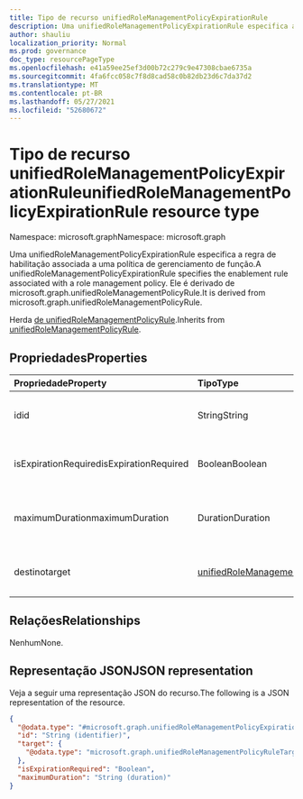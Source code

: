 ```yaml
---
title: Tipo de recurso unifiedRoleManagementPolicyExpirationRule
description: Uma unifiedRoleManagementPolicyExpirationRule especifica a regra de habilitação associada a uma política de gerenciamento de função. Ele é derivado de microsoft.graph.unifiedRoleManagementPolicyRule.
author: shauliu
localization_priority: Normal
ms.prod: governance
doc_type: resourcePageType
ms.openlocfilehash: e41a59ee25ef3d00b72c279c9e47308cbae6735a
ms.sourcegitcommit: 4fa6fcc058c7f8d8cad58c0b82db23d6c7da37d2
ms.translationtype: MT
ms.contentlocale: pt-BR
ms.lasthandoff: 05/27/2021
ms.locfileid: "52680672"
---
```

# <a name="unifiedrolemanagementpolicyexpirationrule-resource-type"></a><span data-ttu-id="0d326-104">Tipo de recurso unifiedRoleManagementPolicyExpirationRule</span><span class="sxs-lookup"><span data-stu-id="0d326-104">unifiedRoleManagementPolicyExpirationRule resource type</span></span>

<span data-ttu-id="0d326-105">Namespace: microsoft.graph</span><span class="sxs-lookup"><span data-stu-id="0d326-105">Namespace: microsoft.graph</span></span>

<span data-ttu-id="0d326-106">Uma unifiedRoleManagementPolicyExpirationRule especifica a regra de habilitação associada a uma política de gerenciamento de função.</span><span class="sxs-lookup"><span data-stu-id="0d326-106">A unifiedRoleManagementPolicyExpirationRule specifies the enablement rule associated with a role management policy.</span></span> <span data-ttu-id="0d326-107">Ele é derivado de microsoft.graph.unifiedRoleManagementPolicyRule.</span><span class="sxs-lookup"><span data-stu-id="0d326-107">It is derived from microsoft.graph.unifiedRoleManagementPolicyRule.</span></span>

<span data-ttu-id="0d326-108">Herda [de unifiedRoleManagementPolicyRule](../resources/unifiedrolemanagementpolicyrule.md).</span><span class="sxs-lookup"><span data-stu-id="0d326-108">Inherits from [unifiedRoleManagementPolicyRule](../resources/unifiedrolemanagementpolicyrule.md).</span></span>

## <a name="properties"></a><span data-ttu-id="0d326-109">Propriedades</span><span class="sxs-lookup"><span data-stu-id="0d326-109">Properties</span></span>
|<span data-ttu-id="0d326-110">Propriedade</span><span class="sxs-lookup"><span data-stu-id="0d326-110">Property</span></span>|<span data-ttu-id="0d326-111">Tipo</span><span class="sxs-lookup"><span data-stu-id="0d326-111">Type</span></span>|<span data-ttu-id="0d326-112">Descrição</span><span class="sxs-lookup"><span data-stu-id="0d326-112">Description</span></span>|
|:---|:---|:---|
|<span data-ttu-id="0d326-113">id</span><span class="sxs-lookup"><span data-stu-id="0d326-113">id</span></span>|<span data-ttu-id="0d326-114">String</span><span class="sxs-lookup"><span data-stu-id="0d326-114">String</span></span>|<span data-ttu-id="0d326-115">Identificador exclusivo da regra.</span><span class="sxs-lookup"><span data-stu-id="0d326-115">Unique identifier for the rule.</span></span> <span data-ttu-id="0d326-116">Herdado [de unifiedRoleManagementPolicyRule](../resources/unifiedrolemanagementpolicyrule.md)</span><span class="sxs-lookup"><span data-stu-id="0d326-116">Inherited from [unifiedRoleManagementPolicyRule](../resources/unifiedrolemanagementpolicyrule.md)</span></span>|
|<span data-ttu-id="0d326-117">isExpirationRequired</span><span class="sxs-lookup"><span data-stu-id="0d326-117">isExpirationRequired</span></span>|<span data-ttu-id="0d326-118">Boolean</span><span class="sxs-lookup"><span data-stu-id="0d326-118">Boolean</span></span>|<span data-ttu-id="0d326-119">Indica se a expiração é necessária para qualificação ou atribuição.</span><span class="sxs-lookup"><span data-stu-id="0d326-119">Indicates if expiration is required for eligibility or assignment.</span></span>|
|<span data-ttu-id="0d326-120">maximumDuration</span><span class="sxs-lookup"><span data-stu-id="0d326-120">maximumDuration</span></span>|<span data-ttu-id="0d326-121">Duration</span><span class="sxs-lookup"><span data-stu-id="0d326-121">Duration</span></span>|<span data-ttu-id="0d326-122">A duração máxima permitida para a elegência ou atribuição que não é permanente.</span><span class="sxs-lookup"><span data-stu-id="0d326-122">The maximum duration allowed for eligiblity or assignment which is not permanent.</span></span>|
|<span data-ttu-id="0d326-123">destino</span><span class="sxs-lookup"><span data-stu-id="0d326-123">target</span></span>|[<span data-ttu-id="0d326-124">unifiedRoleManagementPolicyRuleTarget</span><span class="sxs-lookup"><span data-stu-id="0d326-124">unifiedRoleManagementPolicyRuleTarget</span></span>](../resources/unifiedrolemanagementpolicyruletarget.md)|<span data-ttu-id="0d326-125">O destino da regra.</span><span class="sxs-lookup"><span data-stu-id="0d326-125">The target for the rule.</span></span> <span data-ttu-id="0d326-126">Herdado [de unifiedRoleManagementPolicyRule](../resources/unifiedrolemanagementpolicyrule.md)</span><span class="sxs-lookup"><span data-stu-id="0d326-126">Inherited from [unifiedRoleManagementPolicyRule](../resources/unifiedrolemanagementpolicyrule.md)</span></span>|

## <a name="relationships"></a><span data-ttu-id="0d326-127">Relações</span><span class="sxs-lookup"><span data-stu-id="0d326-127">Relationships</span></span>
<span data-ttu-id="0d326-128">Nenhum</span><span class="sxs-lookup"><span data-stu-id="0d326-128">None.</span></span>

## <a name="json-representation"></a><span data-ttu-id="0d326-129">Representação JSON</span><span class="sxs-lookup"><span data-stu-id="0d326-129">JSON representation</span></span>
<span data-ttu-id="0d326-130">Veja a seguir uma representação JSON do recurso.</span><span class="sxs-lookup"><span data-stu-id="0d326-130">The following is a JSON representation of the resource.</span></span>
<!-- {
  "blockType": "resource",
  "keyProperty": "id",
  "@odata.type": "microsoft.graph.unifiedRoleManagementPolicyExpirationRule",
  "baseType": "microsoft.graph.unifiedRoleManagementPolicyRule",
  "openType": false
}
-->
``` json
{
  "@odata.type": "#microsoft.graph.unifiedRoleManagementPolicyExpirationRule",
  "id": "String (identifier)",
  "target": {
    "@odata.type": "microsoft.graph.unifiedRoleManagementPolicyRuleTarget"
  },
  "isExpirationRequired": "Boolean",
  "maximumDuration": "String (duration)"
}
```

